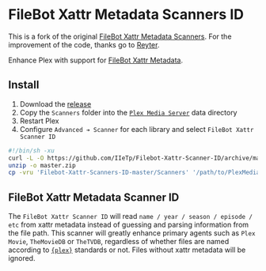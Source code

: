# FileBot Xattr Metadata Scanners ID
This is a fork of the original [FileBot Xattr Metadata Scanners](https://github.com/filebot/plex-agents). For the improvement of the code, thanks go to [Reyter](https://github.com/ReyterAK).

Enhance Plex with support for [FileBot Xattr Metadata](https://www.filebot.net/forums/viewtopic.php?f=3&t=324).


## Install

1. Download the [release](https://github.com/IIeTp/Filebot-Xattr-Scanners-ID/releases)
2. Copy the `Scanners` folder into the [`Plex Media Server`](https://support.plex.tv/articles/202915258-where-is-the-plex-media-server-data-directory-located/) data directory
3. Restart Plex
4. Configure `Advanced ➔ Scanner` for each library and select `FileBot Xattr Scanner ID`
```sh
#!/bin/sh -xu
curl -L -O https://github.com/IIeTp/Filebot-Xattr-Scanner-ID/archive/master.zip
unzip -o master.zip
cp -vru 'Filebot-Xattr-Scanners-ID-master/Scanners' '/path/to/PlexMediaServer/Library/Plex Media Server'
```

## FileBot Xattr Metadata Scanner ID

The `FileBot Xattr Scanner ID` will read `name / year / season / episode / etc` from xattr metadata instead of guessing and parsing information from the file path. This scanner will greatly enhance primary agents such as `Plex Movie`, `TheMovieDB` or `TheTVDB`, regardless of whether files are named according to [`{plex}`](https://www.filebot.net/forums/viewtopic.php?f=5&t=4116) standards or not. Files without xattr metadata will be ignored.
